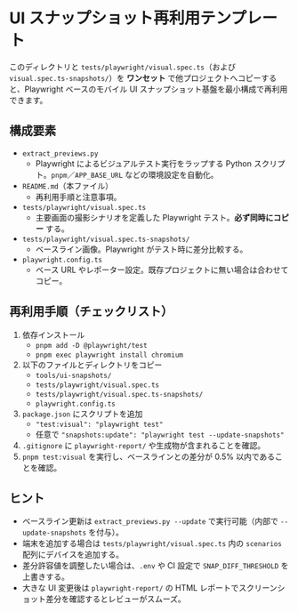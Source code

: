 # UI スナップショット再利用テンプレート

このディレクトリと `tests/playwright/visual.spec.ts`（および `visual.spec.ts-snapshots/`）を **ワンセット** で他プロジェクトへコピーすると、Playwright ベースのモバイル UI スナップショット基盤を最小構成で再利用できます。

## 構成要素

- `extract_previews.py`  
  - Playwright によるビジュアルテスト実行をラップする Python スクリプト。`pnpm`／`APP_BASE_URL` などの環境設定を自動化。
- `README.md`（本ファイル）  
  - 再利用手順と注意事項。
- `tests/playwright/visual.spec.ts`  
  - 主要画面の撮影シナリオを定義した Playwright テスト。**必ず同時にコピー** する。
- `tests/playwright/visual.spec.ts-snapshots/`  
  - ベースライン画像。Playwright がテスト時に差分比較する。
- `playwright.config.ts`  
  - ベース URL やレポーター設定。既存プロジェクトに無い場合は合わせてコピー。

## 再利用手順（チェックリスト）

1. 依存インストール  
   - `pnpm add -D @playwright/test`  
   - `pnpm exec playwright install chromium`
2. 以下のファイルとディレクトリをコピー  
   - `tools/ui-snapshots/`  
   - `tests/playwright/visual.spec.ts`  
   - `tests/playwright/visual.spec.ts-snapshots/`  
   - `playwright.config.ts`
3. `package.json` にスクリプトを追加  
   - `"test:visual": "playwright test"`  
   - 任意で `"snapshots:update": "playwright test --update-snapshots"`
4. `.gitignore` に `playwright-report/` や生成物が含まれることを確認。
5. `pnpm test:visual` を実行し、ベースラインとの差分が 0.5% 以内であることを確認。

## ヒント

- ベースライン更新は `extract_previews.py --update` で実行可能（内部で `--update-snapshots` を付与）。
- 端末を追加する場合は `tests/playwright/visual.spec.ts` 内の `scenarios` 配列にデバイスを追加する。
- 差分許容値を調整したい場合は、`.env` や CI 設定で `SNAP_DIFF_THRESHOLD` を上書きする。
- 大きな UI 変更後は `playwright-report/` の HTML レポートでスクリーンショット差分を確認するとレビューがスムーズ。
